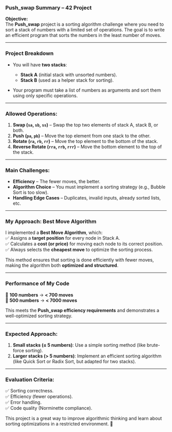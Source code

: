 ### **Push_swap Summary – 42 Project**  

**Objective:**  
The **Push_swap** project is a sorting algorithm challenge where you need to sort a stack of numbers with a limited set of operations. The goal is to write an efficient program that sorts the numbers in the least number of moves.  

---

### **Project Breakdown**  
- You will have **two stacks**:  
  - **Stack A** (initial stack with unsorted numbers).  
  - **Stack B** (used as a helper stack for sorting).  

- Your program must take a list of numbers as arguments and sort them using only specific operations.  

---

### **Allowed Operations:**  
1. **Swap (`sa`, `sb`, `ss`)** – Swap the top two elements of stack A, stack B, or both.  
2. **Push (`pa`, `pb`)** – Move the top element from one stack to the other.  
3. **Rotate (`ra`, `rb`, `rr`)** – Move the top element to the bottom of the stack.  
4. **Reverse Rotate (`rra`, `rrb`, `rrr`)** – Move the bottom element to the top of the stack.  

---

### **Main Challenges:**  
- **Efficiency** – The fewer moves, the better.  
- **Algorithm Choice** – You must implement a sorting strategy (e.g., Bubble Sort is too slow).  
- **Handling Edge Cases** – Duplicates, invalid inputs, already sorted lists, etc.  

---

### **My Approach: Best Move Algorithm**  
I implemented a **Best Move Algorithm**, which:  
✅ Assigns a **target position** for every node in Stack A.  
✅ Calculates a **cost (or price)** for moving each node to its correct position.  
✅ Always selects the **cheapest move** to optimize the sorting process.  

This method ensures that sorting is done efficiently with fewer moves, making the algorithm both **optimized and structured**.  

---

### **Performance of My Code**  
🚀 **100 numbers** → **< 700 moves**  
🚀 **500 numbers** → **< 7000 moves**  

This meets the **Push_swap efficiency requirements** and demonstrates a well-optimized sorting strategy.  

---

### **Expected Approach:**  
1. **Small stacks (≤ 5 numbers)**: Use a simple sorting method (like brute-force sorting).  
2. **Larger stacks (> 5 numbers)**: Implement an efficient sorting algorithm (like Quick Sort or Radix Sort, but adapted for two stacks).  

---

### **Evaluation Criteria:**  
✅ Sorting correctness.  
✅ Efficiency (fewer operations).  
✅ Error handling.  
✅ Code quality (Norminette compliance).  

This project is a great way to improve algorithmic thinking and learn about sorting optimizations in a restricted environment. 🚀
